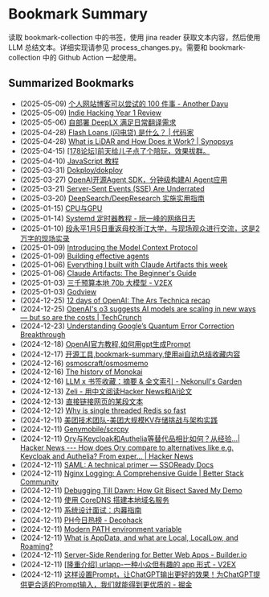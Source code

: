 # Bookmark Summary 
读取 bookmark-collection 中的书签，使用 jina reader 获取文本内容，然后使用 LLM 总结文本。详细实现请参见 process_changes.py。需要和 bookmark-collection 中的 Github Action 一起使用。
    
## Summarized Bookmarks
- (2025-05-09) [个人网站博客可以尝试的 100 件事 - Another Dayu](_posts/202505/2025-05-09-%E4%B8%AA%E4%BA%BA%E7%BD%91%E7%AB%99%E5%8D%9A%E5%AE%A2%E5%8F%AF%E4%BB%A5%E5%B0%9D%E8%AF%95%E7%9A%84-100-%E4%BB%B6%E4%BA%8B---another-dayu.md)
- (2025-05-09) [Indie Hacking Year 1 Review](_posts/202505/2025-05-09-indie-hacking-year-1-review.md)
- (2025-05-06) [自部署 DeepLX 满足日常翻译需求](_posts/202505/2025-05-06-%E8%87%AA%E9%83%A8%E7%BD%B2-deeplx-%E6%BB%A1%E8%B6%B3%E6%97%A5%E5%B8%B8%E7%BF%BB%E8%AF%91%E9%9C%80%E6%B1%82.md)
- (2025-04-28) [Flash Loans (闪电贷) 是什么？ | 代码家](_posts/202504/2025-04-28-flash-loans-%28%E9%97%AA%E7%94%B5%E8%B4%B7%29-%E6%98%AF%E4%BB%80%E4%B9%88%EF%BC%9F-%E4%BB%A3%E7%A0%81%E5%AE%B6.md)
- (2025-04-28) [What is LiDAR and How Does it Work? | Synopsys](_posts/202504/2025-04-28-what-is-lidar-and-how-does-it-work-synopsys.md)
- (2025-04-15) [[178论坛]前天给儿子点了个陪玩，效果拔群。](_posts/202504/2025-04-15-%5B178%E8%AE%BA%E5%9D%9B%5D%E5%89%8D%E5%A4%A9%E7%BB%99%E5%84%BF%E5%AD%90%E7%82%B9%E4%BA%86%E4%B8%AA%E9%99%AA%E7%8E%A9%EF%BC%8C%E6%95%88%E6%9E%9C%E6%8B%94%E7%BE%A4%E3%80%82.md)
- (2025-04-10) [JavaScript 教程](_posts/202504/2025-04-10-javascript-%E6%95%99%E7%A8%8B.md)
- (2025-03-31) [Dokploy/dokploy](_posts/202503/2025-03-31-dokploy-dokploy.md)
- (2025-03-27) [OpenAI开源Agent SDK，分钟级构建AI Agent应用 ](_posts/202503/2025-03-27-openai%E5%BC%80%E6%BA%90agent-sdk%EF%BC%8C%E5%88%86%E9%92%9F%E7%BA%A7%E6%9E%84%E5%BB%BAai-agent%E5%BA%94%E7%94%A8.md)
- (2025-03-21) [Server-Sent Events (SSE) Are Underrated](_posts/202503/2025-03-21-server-sent-events-%28sse%29-are-underrated.md)
- (2025-03-20) [DeepSearch/DeepResearch 实施实用指南](_posts/202503/2025-03-20-deepsearch-deepresearch-%E5%AE%9E%E6%96%BD%E5%AE%9E%E7%94%A8%E6%8C%87%E5%8D%97.md)
- (2025-01-15) [CPU与GPU](_posts/202501/2025-01-15-cpu%E4%B8%8Egpu.md)
- (2025-01-14) [Systemd 定时器教程 - 阮一峰的网络日志](_posts/202501/2025-01-14-systemd-%E5%AE%9A%E6%97%B6%E5%99%A8%E6%95%99%E7%A8%8B---%E9%98%AE%E4%B8%80%E5%B3%B0%E7%9A%84%E7%BD%91%E7%BB%9C%E6%97%A5%E5%BF%97.md)
- (2025-01-10) [段永平1月5日重返母校浙江大学，与现场观众进行交流，这是2万字的现场实录](_posts/202501/2025-01-10-%E6%AE%B5%E6%B0%B8%E5%B9%B31%E6%9C%885%E6%97%A5%E9%87%8D%E8%BF%94%E6%AF%8D%E6%A0%A1%E6%B5%99%E6%B1%9F%E5%A4%A7%E5%AD%A6%EF%BC%8C%E4%B8%8E%E7%8E%B0%E5%9C%BA%E8%A7%82%E4%BC%97%E8%BF%9B%E8%A1%8C%E4%BA%A4%E6%B5%81%EF%BC%8C%E8%BF%99%E6%98%AF2%E4%B8%87%E5%AD%97%E7%9A%84%E7%8E%B0%E5%9C%BA%E5%AE%9E%E5%BD%95.md)
- (2025-01-09) [Introducing the Model Context Protocol](_posts/202501/2025-01-09-introducing-the-model-context-protocol.md)
- (2025-01-09) [Building effective agents](_posts/202501/2025-01-09-building-effective-agents.md)
- (2025-01-06) [Everything I built with Claude Artifacts this week](_posts/202501/2025-01-06-everything-i-built-with-claude-artifacts-this-week.md)
- (2025-01-06) [Claude Artifacts: The Beginner's Guide](_posts/202501/2025-01-06-claude-artifacts-the-beginner%27s-guide.md)
- (2025-01-03) [三千预算本地 70b 大模型 - V2EX](_posts/202501/2025-01-03-%E4%B8%89%E5%8D%83%E9%A2%84%E7%AE%97%E6%9C%AC%E5%9C%B0-70b-%E5%A4%A7%E6%A8%A1%E5%9E%8B---v2ex.md)
- (2025-01-03) [Godview](_posts/202501/2025-01-03-godview.md)
- (2024-12-25) [12 days of OpenAI: The Ars Technica recap](_posts/202412/2024-12-25-12-days-of-openai-the-ars-technica-recap.md)
- (2024-12-25) [OpenAI's o3 suggests AI models are scaling in new ways — but so are the costs | TechCrunch](_posts/202412/2024-12-25-openai%27s-o3-suggests-ai-models-are-scaling-in-new-ways-%E2%80%94-but-so-are-the-costs-techcrunch.md)
- (2024-12-23) [Understanding Google’s Quantum Error Correction Breakthrough](_posts/202412/2024-12-23-understanding-google%E2%80%99s-quantum-error-correction-breakthrough.md)
- (2024-12-18) [OpenAI官方教程,如何用gpt生成Prompt](_posts/202412/2024-12-18-openai%E5%AE%98%E6%96%B9%E6%95%99%E7%A8%8B%2C%E5%A6%82%E4%BD%95%E7%94%A8gpt%E7%94%9F%E6%88%90prompt.md)
- (2024-12-17) [开源工具,bookmark-summary,使用ai自动总结收藏内容](_posts/202412/2024-12-17-%E5%BC%80%E6%BA%90%E5%B7%A5%E5%85%B7%2Cbookmark-summary%2C%E4%BD%BF%E7%94%A8ai%E8%87%AA%E5%8A%A8%E6%80%BB%E7%BB%93%E6%94%B6%E8%97%8F%E5%86%85%E5%AE%B9.md)
- (2024-12-16) [osmoscraft/osmosmemo](_posts/202412/2024-12-16-osmoscraft-osmosmemo.md)
- (2024-12-16) [The history of Monokai](_posts/202412/2024-12-16-the-history-of-monokai.md)
- (2024-12-16) [LLM x 书签收藏：摘要 & 全文索引 - Nekonull's Garden](_posts/202412/2024-12-16-llm-x-%E4%B9%A6%E7%AD%BE%E6%94%B6%E8%97%8F%EF%BC%9A%E6%91%98%E8%A6%81-%26-%E5%85%A8%E6%96%87%E7%B4%A2%E5%BC%95---nekonull%27s-garden.md)
- (2024-12-13) [Zeli - 用中文阅读Hacker News和AI论文](_posts/202412/2024-12-13-zeli---%E7%94%A8%E4%B8%AD%E6%96%87%E9%98%85%E8%AF%BBhacker-news%E5%92%8Cai%E8%AE%BA%E6%96%87.md)
- (2024-12-13) [直接链接网页的某段文本](_posts/202412/2024-12-13-%E7%9B%B4%E6%8E%A5%E9%93%BE%E6%8E%A5%E7%BD%91%E9%A1%B5%E7%9A%84%E6%9F%90%E6%AE%B5%E6%96%87%E6%9C%AC.md)
- (2024-12-12) [Why is single threaded Redis so fast](_posts/202412/2024-12-12-why-is-single-threaded-redis-so-fast.md)
- (2024-12-11) [美团技术团队-美团大规模KV存储挑战与架构实践](_posts/202412/2024-12-11-%E7%BE%8E%E5%9B%A2%E6%8A%80%E6%9C%AF%E5%9B%A2%E9%98%9F-%E7%BE%8E%E5%9B%A2%E5%A4%A7%E8%A7%84%E6%A8%A1kv%E5%AD%98%E5%82%A8%E6%8C%91%E6%88%98%E4%B8%8E%E6%9E%B6%E6%9E%84%E5%AE%9E%E8%B7%B5.md)
- (2024-12-11) [Genymobile/scrcpy](_posts/202412/2024-12-11-genymobile-scrcpy.md)
- (2024-12-11) [Ory与Keycloak和Authelia等替代品相比如何？从经验…| Hacker News --- How does Ory compare to alternatives like e.g. Keycloak and Authelia? From exper... | Hacker News](_posts/202412/2024-12-11-ory%E4%B8%8Ekeycloak%E5%92%8Cauthelia%E7%AD%89%E6%9B%BF%E4%BB%A3%E5%93%81%E7%9B%B8%E6%AF%94%E5%A6%82%E4%BD%95%EF%BC%9F%E4%BB%8E%E7%BB%8F%E9%AA%8C%E2%80%A6-hacker-news-----how-does-ory-compare-to-alternatives-like-e.g.-keycloak-and-authelia-from-exper...-hacker-news.md)
- (2024-12-11) [SAML: A technical primer — SSOReady Docs](_posts/202412/2024-12-11-saml-a-technical-primer-%E2%80%94-ssoready-docs.md)
- (2024-12-11) [Nginx Logging: A Comprehensive Guide | Better Stack Community](_posts/202412/2024-12-11-nginx-logging-a-comprehensive-guide-better-stack-community.md)
- (2024-12-11) [Debugging Till Dawn: How Git Bisect Saved My Demo](_posts/202412/2024-12-11-debugging-till-dawn-how-git-bisect-saved-my-demo.md)
- (2024-12-11) [使用 CoreDNS 搭建本地域名服务](_posts/202412/2024-12-11-%E4%BD%BF%E7%94%A8-coredns-%E6%90%AD%E5%BB%BA%E6%9C%AC%E5%9C%B0%E5%9F%9F%E5%90%8D%E6%9C%8D%E5%8A%A1.md)
- (2024-12-11) [系统设计面试：内幕指南](_posts/202412/2024-12-11-%E7%B3%BB%E7%BB%9F%E8%AE%BE%E8%AE%A1%E9%9D%A2%E8%AF%95%EF%BC%9A%E5%86%85%E5%B9%95%E6%8C%87%E5%8D%97.md)
- (2024-12-11) [PH今日热榜 - Decohack](_posts/202412/2024-12-11-ph%E4%BB%8A%E6%97%A5%E7%83%AD%E6%A6%9C---decohack.md)
- (2024-12-11) [Modern PATH environment variable](_posts/202412/2024-12-11-modern-path-environment-variable.md)
- (2024-12-11) [What is AppData, and what are Local, LocalLow, and Roaming?](_posts/202412/2024-12-11-what-is-appdata%2C-and-what-are-local%2C-locallow%2C-and-roaming.md)
- (2024-12-11) [Server-Side Rendering for Better Web Apps - Builder.io](_posts/202412/2024-12-11-server-side-rendering-for-better-web-apps---builder.io.md)
- (2024-12-11) [[隆重介绍] urlapp-一种小众但有趣的 app 形式 - V2EX](_posts/202412/2024-12-11-%5B%E9%9A%86%E9%87%8D%E4%BB%8B%E7%BB%8D%5D-urlapp-%E4%B8%80%E7%A7%8D%E5%B0%8F%E4%BC%97%E4%BD%86%E6%9C%89%E8%B6%A3%E7%9A%84-app-%E5%BD%A2%E5%BC%8F---v2ex.md)
- (2024-12-11) [这样设置Prompt，让ChatGPT输出更好的效果！为ChatGPT提供更合适的Prompt输入，我们就能得到更优质的 - 掘金](_posts/202412/2024-12-11-%E8%BF%99%E6%A0%B7%E8%AE%BE%E7%BD%AEprompt%EF%BC%8C%E8%AE%A9chatgpt%E8%BE%93%E5%87%BA%E6%9B%B4%E5%A5%BD%E7%9A%84%E6%95%88%E6%9E%9C%EF%BC%81%E4%B8%BAchatgpt%E6%8F%90%E4%BE%9B%E6%9B%B4%E5%90%88%E9%80%82%E7%9A%84prompt%E8%BE%93%E5%85%A5%EF%BC%8C%E6%88%91%E4%BB%AC%E5%B0%B1%E8%83%BD%E5%BE%97%E5%88%B0%E6%9B%B4%E4%BC%98%E8%B4%A8%E7%9A%84---%E6%8E%98%E9%87%91.md)
